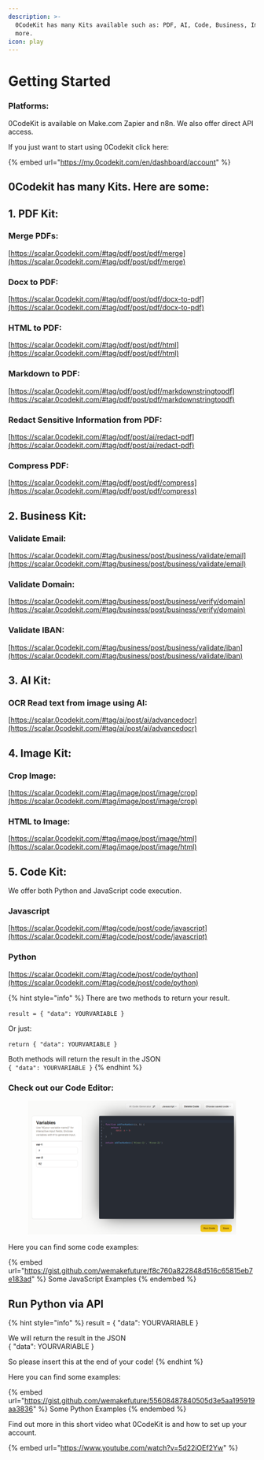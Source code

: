 ```yaml
---
description: >-
  0CodeKit has many Kits available such as: PDF, AI, Code, Business, Images and
  more.
icon: play
---
```


# Getting Started

### Platforms:

0CodeKit is available on Make.com Zapier and n8n. We also offer direct API access.

If you just want to start using 0Codekit click here:&#x20;

{% embed url="https://my.0codekit.com/en/dashboard/account" %}

## 0Codekit has many Kits. Here are some:

## 1. PDF Kit:

### Merge PDFs:

[https://scalar.0codekit.com/#tag/pdf/post/pdf/merge](https://scalar.0codekit.com/#tag/pdf/post/pdf/merge)

### Docx to PDF:

[https://scalar.0codekit.com/#tag/pdf/post/pdf/docx-to-pdf](https://scalar.0codekit.com/#tag/pdf/post/pdf/docx-to-pdf)

### HTML to PDF:

[https://scalar.0codekit.com/#tag/pdf/post/pdf/html](https://scalar.0codekit.com/#tag/pdf/post/pdf/html)

### Markdown to PDF:

[https://scalar.0codekit.com/#tag/pdf/post/pdf/markdownstringtopdf](https://scalar.0codekit.com/#tag/pdf/post/pdf/markdownstringtopdf)

### Redact Sensitive Information from PDF:

[https://scalar.0codekit.com/#tag/pdf/post/ai/redact-pdf](https://scalar.0codekit.com/#tag/pdf/post/ai/redact-pdf)

### Compress PDF:

[https://scalar.0codekit.com/#tag/pdf/post/pdf/compress](https://scalar.0codekit.com/#tag/pdf/post/pdf/compress)



## 2. Business Kit:

### Validate Email:

[https://scalar.0codekit.com/#tag/business/post/business/validate/email](https://scalar.0codekit.com/#tag/business/post/business/validate/email)

### Validate Domain:

[https://scalar.0codekit.com/#tag/business/post/business/verify/domain](https://scalar.0codekit.com/#tag/business/post/business/verify/domain)

### Validate IBAN:

[https://scalar.0codekit.com/#tag/business/post/business/validate/iban](https://scalar.0codekit.com/#tag/business/post/business/validate/iban)



## 3. AI Kit:

### OCR Read text from image using AI:

[https://scalar.0codekit.com/#tag/ai/post/ai/advancedocr](https://scalar.0codekit.com/#tag/ai/post/ai/advancedocr)



## 4. Image Kit:

### Crop Image:

[https://scalar.0codekit.com/#tag/image/post/image/crop](https://scalar.0codekit.com/#tag/image/post/image/crop)

### HTML to Image:

[https://scalar.0codekit.com/#tag/image/post/image/html](https://scalar.0codekit.com/#tag/image/post/image/html)



## 5. Code Kit:

We offer both Python and JavaScript code execution.

### Javascript

[https://scalar.0codekit.com/#tag/code/post/code/javascript](https://scalar.0codekit.com/#tag/code/post/code/javascript)

### Python

[https://scalar.0codekit.com/#tag/code/post/code/python](https://scalar.0codekit.com/#tag/code/post/code/python)

{% hint style="info" %}
There are two methods to return your result.

`result = { "data": YOURVARIABLE }`

Or just:

`return { "data": YOURVARIABLE }`

Both methods will return the result in the JSON\
`{ "data": YOURVARIABLE }`
{% endhint %}

### Check out our Code Editor:

<figure><img src=".gitbook/assets/image (11).png" alt=""><figcaption></figcaption></figure>

Here you can find some code examples:

{% embed url="https://gist.github.com/wemakefuture/f8c760a822848d516c65815eb7e183ad" %}
Some JavaScript Examples
{% endembed %}

## Run Python via API

{% hint style="info" %}
result = { "data": YOURVARIABLE }

We will return the result in the JSON\
{ "data": YOURVARIABLE }

So please insert this at the end of your code!
{% endhint %}

Here you can find some examples:



{% embed url="https://gist.github.com/wemakefuture/55608487840505d3e5aa195919aa3836" %}
Some Python Examples
{% endembed %}



Find out more in this short video what 0CodeKit is and how to set up your account.

{% embed url="https://www.youtube.com/watch?v=5d22iOEf2Yw" %}
